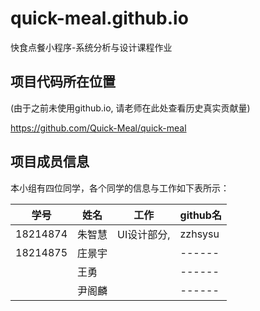 # quick-meal.github.io
快食点餐小程序-系统分析与设计课程作业


##  项目代码所在位置
(由于之前未使用github.io, 请老师在此处查看历史真实贡献量)

https://github.com/Quick-Meal/quick-meal

##  项目成员信息

本小组有四位同学，各个同学的信息与工作如下表所示：

| 学号     |   姓名    | 工作 |   github名   |
| -------- | ------ | ---- | ------ |
| 18214874 | 朱智慧 |  UI设计部分,    | zzhsysu |
| 18214875 | 庄景宇 |      | ------ |
|          | 王勇   |      | ------ |
|          | 尹阁麟 |      | ------ |


